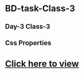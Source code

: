 # BD-task-Class-3

<h2>Day-3 Class-3</h2>
<h2>Css Properties</h2>

<h1><a href = "https://css-proparties.netlify.app/">Click here to view</a></h1>
